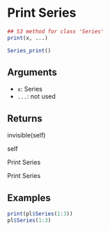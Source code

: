 # Print Series

```r
## S3 method for class 'Series'
print(x, ...)

Series_print()
```

## Arguments

- `x`: Series
- `...`: not used

## Returns

invisible(self)

self

Print Series

Print Series

## Examples

```r
print(pl$Series(1:3))
pl$Series(1:3)
```